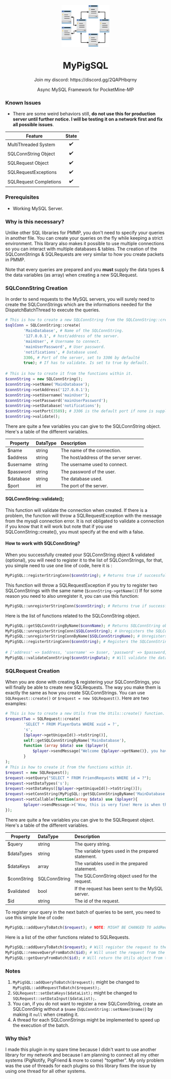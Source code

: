 <p align="center">
  <img width="150" src="MyPigSQL.png" />
</p>
<h1 align="center"> MyPigSQL </h1>
<p align="center">Join my discord: https://discord.gg/2QAPHbqrny </p>
<p align="center"> Async MySQL Framework for PocketMine-MP </p>

### Known Issues
- There are some weird behaviors still, **do not use this for production server until further notice. I will be testing it on a network first and fix all possible issues**.

| **Feature**                 | **State** | 
| --------------------------- |:----------:|
| MultiThreaded System        | ✔️ |
| SQLConnString Object        | ✔️ |
| SQLRequest Object           | ✔️ |
| SQLRequestExceptions        | ✔️ |
| SQLRequest Completions      | ✔️ |

### Prerequisites

- Working MySQL Server.

### Why is this necessary?

Unlike other SQL libraries for PMMP, you don't need to specify your queries in another file. You can create your queries
on the fly while keeping a strict environment. This library also makes it possible to use multiple connections so you
can interact with multiple databases & tables. The creation of the SQLConnStrings & SQLRequests are very similar to how
you create packets in PMMP.

Note that every queries are prepared and you **must** supply the data types & the data variables (as array) when
creating a new SQLRequest.

### SQLConnString Creation

In order to send requests to the MySQL servers, you will surely need to create the SQLConnStrings which are the
informations needed for the DispatchBatchThread to execute the queries.

```php
# This is how to create a new SQLConnString from the SQLConnString::create() function.
$sqlConn = SQLConnString::create(
        'MainDatabase', # Name of the SQLConnString.
        '127.0.0.1', # host/address of the server.
        'mainUser', # Username to connect.
        'mainUserPassword', # User password.
        'notifications', # Database used.
        3306, # Port of the server, set to 3306 by defaulté
        true); # If has to validate. Is set to true by default.

# This is how to create it from the functions within it.
$connString = new SQLConnString();
$connString->setName('MainDatabase');
$connString->setAddress('127.0.0.1');
$connString->setUsername('mainUser');
$connString->setPassword('mainUserPassword');
$connString->setDatabase('notifications');
$connString->setPort(3589); # 3306 is the default port if none is supplied.
$connString->validate();
```
There are quite a few variables you can give to the SQLConnString object. Here's a table of the different variables.

| **Property** | **DataType** | **Description** | 
| ------------ | :---------- | :------------- | 
| $name | string | The name of the connection. | 
| $address | string | The host/address of the server server. | 
| $username | string | The username used to connect. | 
| $password | string | The password of the user. | 
| $database | string | The database used. | 
| $port | int | The port of the server. |

#### SQLConnString::validate();

This function will validate the connection when created. If there is a problem, the function will throw a
SQLRequestException with the message from the mysqli connection error. It is not obligated to validate a connection if
you know that it will work but note that if you use SQLConnString::create(), you must specify at the end with a false.

#### How to work with SQLConnString?

When you successfully created your SQLConnString object & validated (optional), you will need to register it to the list
of SQLConnStrings, for that, you simple need to use one line of code, here it is :

```php
MyPigSQL::registerStringConn($connString); # Returns true if successful
```

This function will throw a SQLRequestException if you try to register two SQLConnStrings with the same
name (`$connString->getName()`)
If for some reason you need to also unregister it, you can use this function:

```php
MyPigSQL::unregisterStringConn($connString); # Returns true if successful
```

Here is the list of functions related to the SQLConnString object.

```php
MyPigSQL::getSQLConnStringByName($connName); # Returns SQLConnString object or throws SQLRequestException.
MyPigSQL::unregisterStringConn($SQLConnString); # Unregisters the SQLConnString object (must be supplied with the object).
MyPigSQL::unregisterStringConnByName($SQLConnStringName); # Unregisters the SQLConnString object by name.
MyPigSQL::registerStringConn($connString); # Registers the SQLConnString (must be supplied with the object).

# ['address' => $address, 'username' => $user, 'password' => $password, 'database' => $database, 'port' => $port]
MyPigSQL::validateConnString($connStringData); # Will validate the data to create a SQLConnString.
```

### SQLRequest Creation

When you are done with creating & registering your SQLConnStrings, you will finally be able to create new SQLRequests.
The way you make them is exactly the same as how you create SQLConnStrings. You can use `SQLRequest::create()`
or `$request = new SQLRequest()`. Here are two examples:

```php
# This is how to create a new Utils from the Utils::create() function.
$requestTwo = SQLRequest::create(
        'SELECT * FROM PlayerData WHERE xuid = ?',
        's',
        [$player->getUniqueId()->toString()],
        self::getSQLConnStringByName('MainDatabase'),
        function (array $data) use ($player){
            $player->sendMessage("Welcome {$player->getName()}, you have {$data['kills'] kills!}");
        }
);
# This is how to create it from the functions within it.
$request = new SQLRequest();
$request->setQuery("SELECT * FROM FriendRequests WHERE id = ?");
$request->setDataTypes('s');
$request->setDataKeys([$player->getUniqueId()->toString()]);
$request->setConnString(MyPigSQL::getSQLConnStringByName('MainDatabase'));
$request->setCallable(function(array $data) use ($player){
        $player->sendMessage->('Wow, this is very fine! Here is when the relation has been created: ' . $data['reg_date']);
});
```
There are quite a few variables you can give to the SQLRequest object. Here's a table of the different variables. 

| **Property** | **DataType**   | **Description** | 
| ------------ | :------------- | :------------- |
| $query | string | The query string. | 
| $dataTypes | string | The variable types used in the prepared statement. | 
| $dataKeys | array |The variables used in the prepared statement. | 
| $connString | SQLConnString | The SQLConnString object used for the request. | 
| $validated | bool | If the request has been sent to the MySQL server. | 
| $id | string | The id of the request. |

To register your query in the next batch of queries to be sent, you need to use this simple line of code:

```php
MyPigSQL::addQueryToBatch($request); # NOTE: MIGHT BE CHANGED TO addRequestToBatch().
```

Here is a list of the other functions related to SQLRequests.

```php
MyPigSQL::addQueryToBatch($request); # Will register the request to the batch.
MyPigSQL::removeQueryFromBatch($id); # Will unset the request from the batch, must be supplied with the request's id.
MyPigSQL::getQueryFromBatch($id); # Will return the Utils object from the batch, must be supplied with the request's id.
```

### Notes

1. `MyPigSQL::addQueryToBatch($request);` might be changed to `MyPigSQL::addRequestToBatch($request);`.
2. `SQLRequest::setDataKeys($dataList);` might be changed to `SQLRequest::setDataInput($dataList);`.
3. You can, if you do not want to register a new SQLConnString, create an SQLConnStrig without
   a `$name` (`SQLConnString::setName($name)`) by making it `null` when creating it.
4. A thread for each SQLConnStrings might be implemented to speed up the execution of the batch.

### Why this?
I made this plugin in my spare time because I didn't want to use another library for my network and because I am planning to connect all my other systems (PigNotify, PigFriend & more to come) "together". My only problem was the use of threads for each plugins so this library fixes the issue by using one thread for all other systems.
